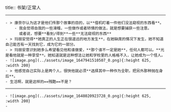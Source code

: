 title:: 书架/正常人

- ---
	- > 康奈尔认为这才是他们传那个故事的目的，以**借机盯着一件他们没法窥视的东西看**。
		- 我会觉得自我的一些滑稽，一些做作或者矫情的做法，就是想要捕获一些注意。
		  或者说，想要**看到/得到**一些**无法窥视的东西**
	- > 玛丽安觉得**她真正的人生正在很遥远的地方发生**，在她缺席的情况下发生，她不知道自己能否有一天找到它，成为它的一部分。
	- > 玛丽安意识到她多么希望看见他和谁做爱，**那个谁不一定是她**，任何人都可以。**光是看他就是一种享受**。她知道就是这种想法让她和学校里的人格格不入，让她成为一个怪人。
	- ![image.png](../assets/image_1647941510507_0.png){:height 625, :width 200}
	- > 他感觉自己实际上是两个人，很快他就必须**选择其中一种作为全职，把另外那种抛在身后**。
	- 生活啊，就是这样的==残酷==不是？
- ---
	- ![image.png](../assets/image_1648020923728_0.png){:height 625, :width 200}
	-